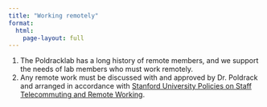 ```yaml
---
title: "Working remotely"
format:
  html:
    page-layout: full
---
```


1.  The Poldracklab has a long
    history of remote members, and we support the needs of lab members
    who must work remotely.   
2.  Any remote work must be
    discussed with and approved by Dr. Poldrack and arranged in
    accordance with [<span class="s1">Stanford University Policies on
    Staff Telecommuting and Remote
    Working</span>](https://adminguide.stanford.edu/chapter-2/subchapter-1/policy-2-1-20).
